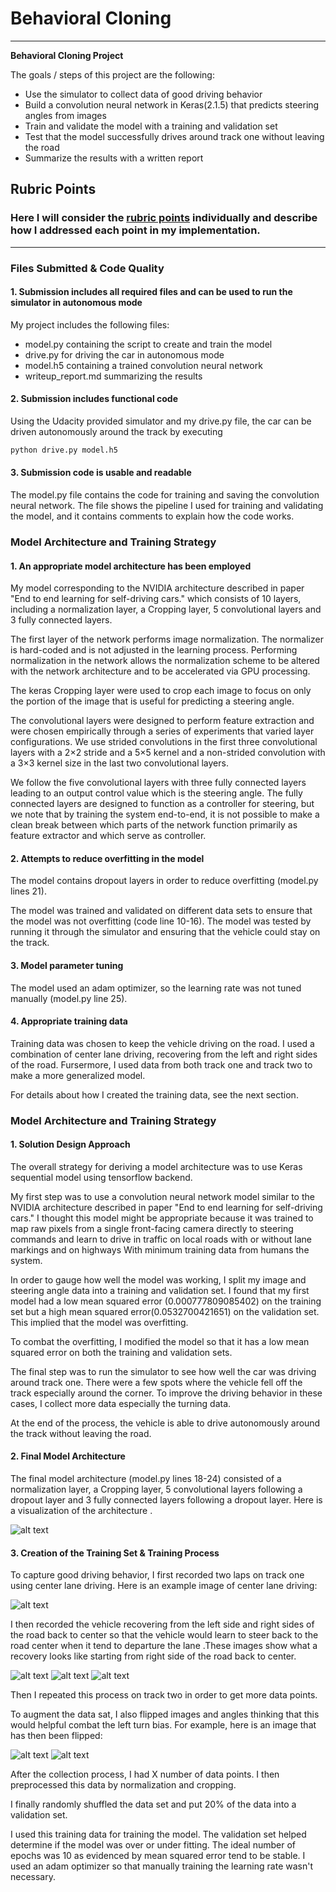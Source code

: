 # **Behavioral Cloning** 
---

**Behavioral Cloning Project**

The goals / steps of this project are the following:
* Use the simulator to collect data of good driving behavior
* Build a convolution neural network in Keras(2.1.5) that predicts steering angles from images
* Train and validate the model with a training and validation set
* Test that the model successfully drives around track one without leaving the road
* Summarize the results with a written report


[//]: # (Image References)

[image1]: ./writeup/model.png "Model Visualization"
[image2]: ./writeup/center_lane_driving.jpg "Grayscaling"
[image3]: ./writeup/recovery1.jpg "Recovery Image"
[image4]: ./writeup/recovery2.jpg "Recovery Image"
[image5]: ./writeup/recovery3.jpg "Recovery Image"
[image6]: ./writeup/Normal.jpg "Normal Image"
[image7]: ./writeup/fliped.png "Flipped Image"

## Rubric Points
### Here I will consider the [rubric points](https://review.udacity.com/#!/rubrics/432/view) individually and describe how I addressed each point in my implementation.  

---
### Files Submitted & Code Quality

#### 1. Submission includes all required files and can be used to run the simulator in autonomous mode

My project includes the following files:
* model.py containing the script to create and train the model
* drive.py for driving the car in autonomous mode
* model.h5 containing a trained convolution neural network 
* writeup_report.md summarizing the results

#### 2. Submission includes functional code
Using the Udacity provided simulator and my drive.py file, the car can be driven autonomously around the track by executing 
```sh
python drive.py model.h5
```

#### 3. Submission code is usable and readable

The model.py file contains the code for training and saving the convolution neural network. The file shows the pipeline I used for training and validating the model, and it contains comments to explain how the code works.

### Model Architecture and Training Strategy

#### 1. An appropriate model architecture has been employed

My model corresponding to the NVIDIA architecture described in paper "End to end learning for self-driving cars." which consists of 10 layers, including a normalization layer, a Cropping layer, 5 convolutional layers and 3 fully connected layers.

The first layer of the network performs image normalization. The normalizer is hard-coded and is not adjusted in the learning process. Performing normalization in the network allows the normalization scheme to be altered with the network architecture and to be accelerated via GPU processing.

The keras Cropping layer were used to crop each image to focus on only the portion of the image that is useful for predicting a steering angle.

The convolutional layers were designed to perform feature extraction and were chosen empirically
through a series of experiments that varied layer configurations. We use strided convolutions in the first three convolutional layers with a 2×2 stride and a 5×5 kernel and a non-strided convolution with a 3×3 kernel size in the last two convolutional layers.

We follow the five convolutional layers with three fully connected layers leading to an output control value which is the steering angle. The fully connected layers are designed to function as a
controller for steering, but we note that by training the system end-to-end, it is not possible to make a clean break between which parts of the network function primarily as feature extractor and which  serve as controller.

#### 2. Attempts to reduce overfitting in the model

The model contains dropout layers in order to reduce overfitting (model.py lines 21). 

The model was trained and validated on different data sets to ensure that the model was not overfitting (code line 10-16). The model was tested by running it through the simulator and ensuring that the vehicle could stay on the track.

#### 3. Model parameter tuning

The model used an adam optimizer, so the learning rate was not tuned manually (model.py line 25).

#### 4. Appropriate training data

Training data was chosen to keep the vehicle driving on the road. I used a combination of center lane driving, recovering from the left and right sides of the road. Fursermore, I used data from both track one and track two to make a more generalized model.

For details about how I created the training data, see the next section. 

### Model Architecture and Training Strategy

#### 1. Solution Design Approach

The overall strategy for deriving a model architecture was to use Keras sequential model using tensorflow backend.

My first step was to use a convolution neural network model similar to the NVIDIA architecture described in paper "End to end learning for self-driving cars." I thought this model might be appropriate because it was trained to map raw pixels from a single front-facing camera directly to steering commands and learn to drive in traffic on local roads with or without lane markings and on
highways With minimum training data from humans the system.

In order to gauge how well the model was working, I split my image and steering angle data into a training and validation set. I found that my first model had a low mean squared error (0.000777809085402) on the training set but a high mean squared error(0.0532700421651) on the validation set. This implied that the model was overfitting.

To combat the overfitting, I modified the model so that it has a low mean squared error on both the training and validation sets.

The final step was to run the simulator to see how well the car was driving around track one. There were a few spots where the vehicle fell off the track especially around the corner. To improve the driving behavior in these cases, I collect more data especially the turning data.

At the end of the process, the vehicle is able to drive autonomously around the track without leaving the road.

#### 2. Final Model Architecture

The final model architecture (model.py lines 18-24) consisted of a normalization layer, a Cropping layer, 5 convolutional layers following a dropout layer and 3 fully connected layers following a dropout layer.
Here is a visualization of the architecture .

![alt text][image1]

#### 3. Creation of the Training Set & Training Process

To capture good driving behavior, I first recorded two laps on track one using center lane driving. Here is an example image of center lane driving:

![alt text][image2]

I then recorded the vehicle recovering from the left side and right sides of the road back to center so that the vehicle would learn to steer back to the road center when it tend to departure the lane .These images show what a recovery looks like starting from right side of the road back to center.

![alt text][image3]
![alt text][image4]
![alt text][image5]

Then I repeated this process on track two in order to get more data points.

To augment the data sat, I also flipped images and angles thinking that this would helpful combat the left turn bias. For example, here is an image that has then been flipped:

![alt text][image6]
![alt text][image7]


After the collection process, I had X number of data points. I then preprocessed this data by normalization and cropping.


I finally randomly shuffled the data set and put 20% of the data into a validation set. 

I used this training data for training the model. The validation set helped determine if the model was over or under fitting. The ideal number of epochs was 10 as evidenced by mean squared error tend to be stable. I used an adam optimizer so that manually training the learning rate wasn't necessary.
